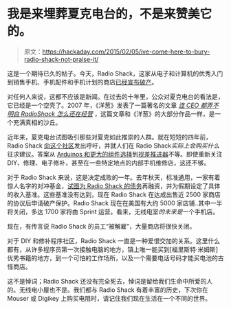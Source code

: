 # 我是来埋葬夏克电台的，不是来赞美它的。

> 原文：<https://hackaday.com/2015/02/05/ive-come-here-to-bury-radio-shack-not-praise-it/>

这是一个期待已久的帖子。今天，Radio Shack，这家从电子和计算机的优秀入门到销售手机、手机配件和手机计划的商店[已经宣布破产](http://www.wsj.com/articles/radioshack-files-for-bankruptcy-1423175389)。

对任何人来说，这都不应该是新闻。在过去的十年里，公众对夏克电台的看法是，它已经是一个空壳了。2007 年，《洋葱》发表了一篇著名的文章 *[连 CEO 都弄不明白 RadioShack 怎么还在经营](http://www.theonion.com/articles/even-ceo-cant-figure-out-how-radioshack-still-in-b,2190/)* ，这篇文章和《洋葱》的大部分作品一样，是一个充满真相的沙丘。

近年来，夏克电台试图吸引那些对夏克如此推崇的人群。就在短短的四年前，Radio Shack [向这个社区](http://hackaday.com/2011/05/27/speak-your-mind-and-help-radioshack-suck-less/)发出呼吁，并就人们在 Radio Shack*实际上会购买什么*征求建议。答案从 [Arduinos 和更大的组件选择](http://hackaday.com/2011/07/22/radio-shack-will-now-stock-cellphones-cellphone-accessories-arduinos/)到[视差推进器](http://hackaday.com/2011/08/19/meet-radio-shacks-new-parallax-lineup/)不等。即使重新关注 DIY、修理、电子修补，甚至在一些特定地点的内部手机维修店，这还不够。

对于 Radio Shack 来说，这是决定成败的一年。去年秋天，标准通用，一家有着惊人名字的对冲基金，[试图为 Radio Shack 的债务](http://www.bloomberg.com/news/articles/2014-10-02/radioshack-said-to-reach-refinancing-deal-with-standard-general)再融资，并为假期设定了具体的收入基准。这些基准没有达到，现在 Radio Shack 在达成出售近 2500 家商店的协议后申请破产保护。Radio Shack 现在在美国有大约 5000 家店铺..其中一半将关闭，多达 1700 家将由 Sprint 运营。看来，无线电室*的未来是*一个手机店。

现在，有传言说 Radio Shack 的员工“被解雇”，大量商店将很快关闭。

对于 DIY 和修补程序社区，Radio Shack 一直是一种爱恨交加的关系。这里什么都有，从许多程序员第一次接触电脑的地方，镇上唯一能买到[福里斯特·米姆斯]优秀书籍的地方，到一个可怕的工作场所，以及一个需要电话号码才能买电池的古怪商店。

这不是悼词；Radio Shack 还没有完全死去，悼词是留给我们生命中所爱的人的。无线电小屋也不是。我们都与 Radio Shack 有着丰富的历史，下次你在 Mouser 或 Digikey 上购买电阻时，请记住我们现在生活在一个不同的世界。